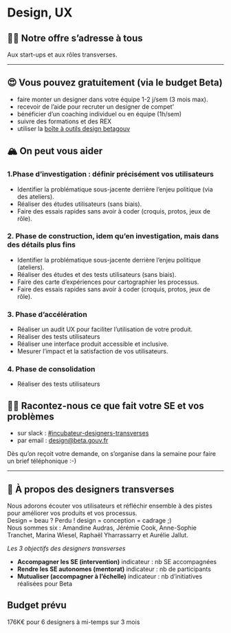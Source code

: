 # Design, UX

## **🦹‍♀️ Notre offre s’adresse à tous**

Aux start-ups et aux rôles transverses.  
****

## **😍 Vous pouvez gratuitement \(via le budget Beta\)** 

* faire monter un designer dans votre équipe 1-2 j/sem \(3 mois max\).
* recevoir de l’aide pour recruter un designer de compet’
* bénéficier d’un coaching individuel ou en équipe \(1h/sem\)
* suivre des formations et des REX
* utiliser la [boîte à outils design betagouv](https://doc.incubateur.net/design/)

## **🏔 On peut vous aider** 

### **1.Phase d’investigation : définir précisément vos utilisateurs**

* Identifier la problématique sous-jacente derrière l’enjeu politique \(via des ateliers\).
* Réaliser des études utilisateurs \(sans biais\).
* Faire des essais rapides sans avoir à coder \(croquis, protos, jeux de rôle\).

### **2. Phase de construction, idem qu’en investigation, mais dans des détails plus fins** 

* Identifier la problématique sous-jacente derrière l’enjeu politique \(ateliers\).
* Réaliser des études et des tests utilisateurs \(sans biais\).
* Faire des carte d’expériences pour cartographier les processus.
* Faire des essais rapides sans avoir à coder \(croquis, protos, jeux de rôle\).

### **3. Phase d’accélération** 

* Réaliser un audit UX pour faciliter l’utilisation de votre produit.
* Réaliser des tests utilisateurs
* Réaliser une interface produit accessible et inclusive.
* Mesurer l’impact et la satisfaction de vos utilisateurs.

### **4. Phase de consolidation**

* Réaliser des tests utilisateurs

## **👩‍💻 Racontez-nous ce que fait votre SE et vos problèmes**

* sur slack : [\#incubateur-designers-transverses](https://startups-detat.slack.com/archives/C010EFL3EQ4)
* par email : [design@beta.gouv.fr](mailto:design@beta.gouv.fr)

Dès qu’on reçoit votre demande, on s’organise dans la semaine pour faire un brief téléphonique :-\)  
****

## **👀 À propos des designers transverses** 

Nous adorons écouter vos utilisateurs et réfléchir ensemble à des pistes pour améliorer vos produits et vos processus.   
Design = beau ? Perdu ! design = conception = cadrage ;\)  
Nous sommes six : Amandine Audras, Jérémie Cook, Anne-Sophie Tranchet, Marina Wiesel, Raphaël Yharrassarry et Aurélie Jallut.

_Les 3 objectifs des designers transverses_

* **Accompagner les SE \(intervention\)** indicateur : nb SE accompagnées
* **Rendre les SE autonomes \(mentorat\)** indicateur : nb de participants
* **Mutualiser \(accompagner à l’échelle\)** indicateur : nb d’initiatives réalisées pour Beta 

## Budget prévu

176K€ pour 6 designers à mi-temps sur 3 mois

